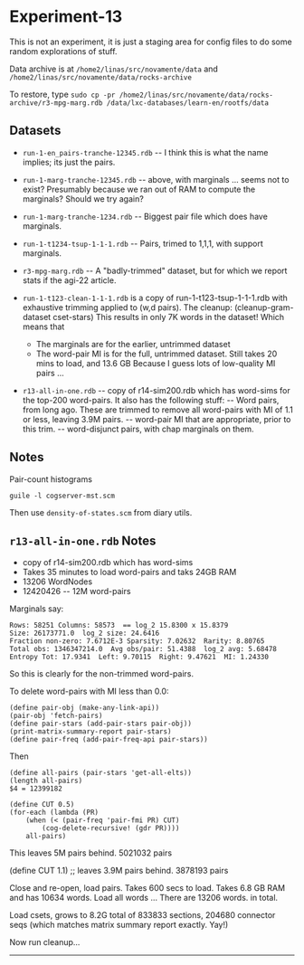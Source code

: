 Experiment-13
=============
This is not an experiment, it is just a staging area for config
files to do some random explorations of stuff.

Data archive is at
`/home2/linas/src/novamente/data`
and
`/home2/linas/src/novamente/data/rocks-archive`

To restore, type
`sudo cp -pr /home2/linas/src/novamente/data/rocks-archive/r3-mpg-marg.rdb /data/lxc-databases/learn-en/rootfs/data`

Datasets
--------
* `run-1-en_pairs-tranche-12345.rdb` -- I think this is what the name
  implies; its just the pairs.
* `run-1-marg-tranche-12345.rdb` -- above, with marginals ... seems not
  to exist? Presumably because we ran out of RAM to compute the
  marginals? Should we try again?
* `run-1-marg-tranche-1234.rdb` -- Biggest pair file which does have
  marginals.
* `run-1-t1234-tsup-1-1-1.rdb` -- Pairs, trimed to 1,1,1, with support
  marginals.
* `r3-mpg-marg.rdb` -- A "badly-trimmed" dataset, but for which we
  report stats if the agi-22 article.

* `run-1-t123-clean-1-1-1.rdb` is a copy of run-1-t123-tsup-1-1-1.rdb
     with exhaustive trimming applied to (w,d pairs).  The cleanup:
     (cleanup-gram-dataset cset-stars)
     This results in only 7K words in the dataset!  Which means that
     - The marginals are for the earlier, untrimmed dataset
     - The word-pair MI is for the full, untrimmed dataset.
     Still takes 20 mins to load, and 13.6 GB
     Because I guess lots of low-quality MI pairs ...

* `r13-all-in-one.rdb` -- copy of r14-sim200.rdb which has word-sims
     for the top-200 word-pairs. It also has the following stuff:
     -- Word pairs, from long ago.  These are trimmed to remove all
        word-pairs with MI of 1.1 or less, leaving 3.9M pairs.
     -- word-pair MI that are appropriate, prior to this trim.
     -- word-disjunct pairs, with chap marginals on them.



Notes
-----
Pair-count histograms
```
guile -l cogserver-mst.scm
```

Then use `density-of-states.scm` from diary utils.


`r13-all-in-one.rdb` Notes
--------------------------

* copy of r14-sim200.rdb which has word-sims
* Takes 35 minutes to load word-pairs and taks 24GB RAM
* 13206 WordNodes
* 12420426 -- 12M word-pairs

Marginals say:
```
Rows: 58251 Columns: 58573  == log_2 15.8300 x 15.8379
Size: 26173771.0  log_2 size: 24.6416
Fraction non-zero: 7.6712E-3 Sparsity: 7.02632  Rarity: 8.80765
Total obs: 1346347214.0  Avg obs/pair: 51.4388  log_2 avg: 5.68478
Entropy Tot: 17.9341  Left: 9.70115  Right: 9.47621  MI: 1.24330
```
So this is clearly for the non-trimmed word-pairs.


To delete word-pairs with MI less than 0.0:
```
(define pair-obj (make-any-link-api))
(pair-obj 'fetch-pairs)
(define pair-stars (add-pair-stars pair-obj))
(print-matrix-summary-report pair-stars)
(define pair-freq (add-pair-freq-api pair-stars))
```
Then
```
(define all-pairs (pair-stars 'get-all-elts))
(length all-pairs)
$4 = 12399182

(define CUT 0.5)
(for-each (lambda (PR)
	(when (< (pair-freq 'pair-fmi PR) CUT)
		(cog-delete-recursive! (gdr PR))))
	all-pairs)
```
This leaves 5M pairs behind.
5021032 pairs

(define CUT 1.1) ;; leaves 3.9M pairs behind.
3878193 pairs

Close and re-open, load pairs.  Takes 600 secs to load.
Takes 6.8 GB RAM  and has 10634 words.
Load all words ...
There are 13206 words.  in total.

Load csets, grows to 8.2G
total of 833833 sections, 204680 connector seqs
(which matches matrix summary report exactly. Yay!)

Now run cleanup...

---------------
